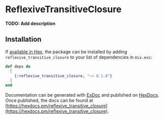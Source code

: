 # ReflexiveTransitiveClosure

**TODO: Add description**

## Installation

If [available in Hex](https://hex.pm/docs/publish), the package can be installed
by adding `reflexive_transitive_closure` to your list of dependencies in `mix.exs`:

```elixir
def deps do
  [
    {:reflexive_transitive_closure, "~> 0.1.0"}
  ]
end
```

Documentation can be generated with [ExDoc](https://github.com/elixir-lang/ex_doc)
and published on [HexDocs](https://hexdocs.pm). Once published, the docs can
be found at [https://hexdocs.pm/reflexive_transitive_closure](https://hexdocs.pm/reflexive_transitive_closure).

